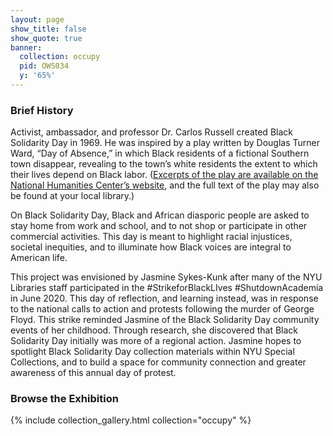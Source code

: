 ```yaml
---
layout: page
show_title: false
show_quote: true
banner:
  collection: occupy
  pid: OWS034
  y: '65%'
---
```

### Brief History

Activist, ambassador, and professor Dr. Carlos Russell created Black Solidarity Day in 1969. He was inspired by a play written by Douglas Turner Ward, “Day of Absence,” in which Black residents of a fictional Southern town disappear, revealing to the town’s white residents the extent to which their lives depend on Black labor. ([Excerpts of the play are available on the National Humanities Center’s website](http://nationalhumanitiescenter.org/pds/maai3/protest/text12/warddayofabsence.pdf), and the full text of the play may also be found at your local library.)


On Black Solidarity Day, Black and African diasporic people are asked to stay home from work and school, and to not shop or participate in other commercial activities. This day is meant to highlight racial injustices, societal inequities, and to illuminate how Black voices are integral to American life.  

This project was envisioned by Jasmine Sykes-Kunk after many of the NYU Libraries staff participated in the #StrikeforBlackLIves #ShutdownAcademia in June 2020. This day of reflection, and learning instead, was in response to the national calls to action and protests following the murder of George Floyd. This strike reminded Jasmine of the Black Solidarity Day community events of her childhood. Through research, she discovered that Black Solidarity Day initially was more of a regional action. Jasmine hopes to spotlight Black Solidarity Day collection materials within NYU Special Collections, and to build a space for community connection and greater awareness of this annual day of protest.  

### Browse the Exhibition

{% include collection_gallery.html collection="occupy" %}
